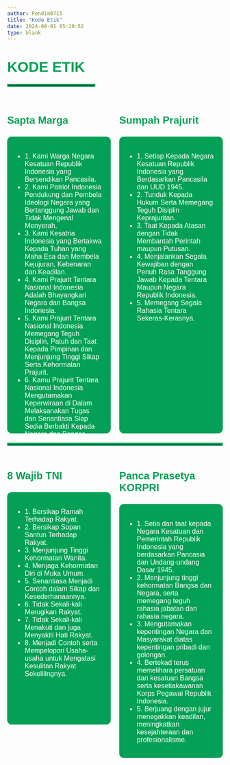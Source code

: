 ```yaml
---
author: Pendim0715
title: "Kode Etik"
date: 2024-08-01 05:19:52
type: blank
---
```

<h1 class="MsoNormal" style="margin-bottom: 0cm;"><span style="font-size: 25pt; font-family: 'Poppins', sans-serif;"><span style="color: #03A055;"><span style="vertical-align: inherit;"><span style="vertical-align: inherit;"><span style="vertical-align: inherit;"><span style="vertical-align: inherit;"><span style="vertical-align: inherit;"><span style="vertical-align: inherit;"><span style="vertical-align: inherit;"><span style="vertical-align: inherit;"><span style="vertical-align: inherit;"><span style="vertical-align: inherit;"><span style="vertical-align: inherit;">KODE ETIK</span></span></span></span></span></span></span></span></span></span></span></span></span></span></h1>
<hr style="border: 3px solid #03A055; width: 200px; margin-top:20px; margin-bottom: 40px;">

<div style="display: flex; flex-wrap: wrap; gap: 20px; margin-top: 20px; margin-bottom: 20px;">
    <div style="flex: 1 1 calc(50% - 20px); height: 650px; margin-bottom: 20px;">
        <p style="font-family: 'Poppins', sans-serif; font-size: 18pt; color: #03A055; font-weight: bold;">Sapta Marga</p>
        <div style="border: 1px solid #03A055; padding: 20px; border-radius: 10px; background-color: #03A055; color: white; text-align: center; height: 100%;">
            <ul style="font-family: 'Poppins', sans-serif; font-size: 12pt; color: white; text-align: left; padding-left: 20px;">
                <li>1. Kami Warga Negara Kesatuan Republik Indonesia yang Bersendikan Pancasila.</li>
                <li>2. Kami Patriot Indonesia Pendukung dan Pembela Ideologi Negara yang Bertanggung Jawab dan Tidak Mengenal Menyerah.</li>
                <li>3.	Kami Kesatria Indonesia yang Bertakwa Kepada Tuhan yang Maha Esa dan Membela Kejujuran, Kebenaran dan Keadilan.</li>
                <li>4.	Kami Prajurit Tentara Nasional Indonesia Adalah Bhayangkari Negara dan Bangsa Indonesia.</li>
                <li>5.	Kami Prajurit Tentara Nasional Indonesia Memegang Teguh Disiplin, Patuh dan Taat Kepada Pimpinan dan Menjunjung Tinggi Sikap Serta Kehormatan Prajurit.</li>
                <li>6.	Kamu Prajurit Tentara Nasional Indonesia Mengutamakan Keperwiraan di Dalam Melaksanakan Tugas dan Senantiasa Siap Sedia Berbakti Kepada Negara dan Bangsa.</li>
                <li>7.	Kami Prajurit Tentara Nasional Indonesia, Setia Dan Menepati Janji Serta Sumpah Prajurit.</li>
        </div>
    </div>
    <div style="flex: 1 1 calc(50% - 20px); height: 650px; margin-bottom: 20px;">
        <p style="font-family: 'Poppins', sans-serif; font-size: 18pt; color: #03A055; font-weight: bold;">Sumpah Prajurit</p>
        <div style="border: 1px solid #03A055; padding: 20px; border-radius: 10px; background-color: #03A055; color: white; text-align: center; height: 100%;">
            <ul style="font-family: 'Poppins', sans-serif; font-size: 12pt; color: white; text-align: left; padding-left: 20px;">
                <li>1. Setiap Kepada Negara Kesatuan Republik Indonesia yang Berdasarkan Pancasila dan UUD 1945.</li>
                <li>2.	Tunduk Kepada Hukum Serta Memegang Teguh Disiplin Keprajuritan.</li>
                <li>3.	Taat Kepada Atasan dengan Tidak Membantah Perintah maupun Putusan.</li>
                <li>4.	Menjalankan Segala Kewajiban dengan Penuh Rasa Tanggung Jawab Kepada Tentara Maupun Negara Republik Indonesia.</li>
                <li>5.	Memegang Segala Rahasia Tentara Sekeras-Kerasnya.</li>
            </ul>
        </div>
    </div>
    <hr style="border: 3px solid #03A055; width: 100%; margin-top:100px; margin-bottom: 10px;">
    <div style="flex: 1 1 calc(50% - 20px); margin-top: 2px; height: 500; margin-bottom: 20px;">
        <p style="font-family: 'Poppins', sans-serif; font-size: 18pt; color: #03A055; font-weight: bold;">8 Wajib TNI</p>
        <div style="border: 1px solid #03A055; padding: 20px; border-radius: 10px; background-color: #03A055; color: white; text-align: center; height: 100%;">
            <ul style="font-family: 'Poppins', sans-serif; font-size: 12pt; color: white; text-align: left; padding-left: 20px;">
                <li>1. Bersikap Ramah Terhadap Rakyat.</li>
                <li>2. Bersikap Sopan Santun Terhadap Rakyat.</li>
                <li>3. Menjunjung Tinggi Kehormatan Wanita.</li>
                <li>4. Menjaga Kehormatan Diri di Muka Umum.</li>
                <li>5. Senantiasa Menjadi Contoh dalam Sikap dan Kesederhanaannya.</li>
                <li>6. Tidak Sekali-kali Merugikan Rakyat.</li>
                <li>7. Tidak Sekali-kali Menakuti dan juga Menyakiti Hati Rakyat.</li>
                <li>8. Menjadi Contoh serta Mempelopori Usaha-usaha untuk Mengatasi Kesulitan Rakyat Sekelilingnya.</li>
            </ul>
        </div>
    </div>
    <div style="flex: 1 1 calc(50% - 20px); margin-top: 2px; height: 550px; margin-bottom: 20px;">
        <p style="font-family: 'Poppins', sans-serif; font-size: 18pt; color: #03A055; font-weight: bold;">Panca Prasetya KORPRI</p>
        <div style="border: 1px solid #03A055; padding: 20px; border-radius: 10px; background-color: #03A055; color: white; text-align: center; height: 100%;">
            <ul style="font-family: 'Poppins', sans-serif; font-size: 12pt; color: white; text-align: left; padding-left: 20px;">
                <li>1.  Setia dan taat kepada Negara Kesatuan dan Pemerintah Republik Indonesia yang berdasarkan Pancasia dan
                    Undang-undang Dasar 1945.</li>
                <li>2. Menjunjung tinggi kehormatan Bangsa dan Negara, serta memegang teguh rahasia jabatan
                     dan rahasia negara.</li>
                <li>3. Mengutamakan kepentingan Negara dan Masyarakat diatas kepentingan pribadi dan golongan.</li>
                <li>4. Bertekad terus memelihara persatuan dan kesatuan Bangsa serta kesetiakawanan Korps Pegawai Republik
                    Indonesia.</li>
                <li>5. Berjuang dengan jujur menegakkan keadilan, meningkatkan kesejahteraan dan profesionalisme.</li>
            </ul>
        </div>
    </div>
</div>

<style>
@media screen and (max-width: 768px) {
  div[style*="flex-wrap: wrap;"] {
    flex-direction: column; /* Atur agar kotak ditampilkan secara vertikal */
    gap: 15px; /* Tambahkan jarak antar elemen */
  }

  div[style*="flex: 1 1 calc(50% - 20px);"] {
    flex: 1 1 100%; /* Kotak mengambil seluruh lebar container */
    margin: 0 auto; /* Pusatkan elemen */
    max-width: 100%; /* Pastikan lebar tetap seragam */
    height: auto; /* Tinggi otomatis mengikuti konten */
    box-sizing: border-box; /* Pastikan padding tidak memengaruhi ukuran total */
  }

  div[style*="padding: 20px;"] {
    display: flex; /* Pastikan konten di dalam terpusat */
    justify-content: center;
    align-items: center;
    text-align: center;
    height: auto; /* Tinggi otomatis mengikuti konten */
  }
}
</style>